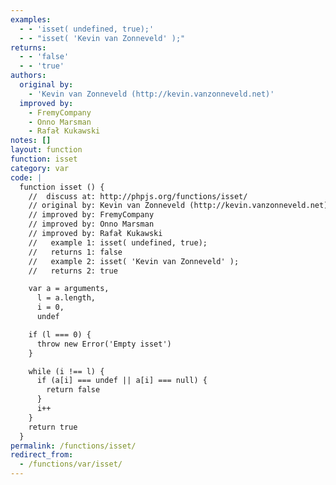 ```yaml
---
examples:
  - - 'isset( undefined, true);'
  - - "isset( 'Kevin van Zonneveld' );"
returns:
  - - 'false'
  - - 'true'
authors:
  original by:
    - 'Kevin van Zonneveld (http://kevin.vanzonneveld.net)'
  improved by:
    - FremyCompany
    - Onno Marsman
    - Rafał Kukawski
notes: []
layout: function
function: isset
category: var
code: |
  function isset () {
    //  discuss at: http://phpjs.org/functions/isset/
    // original by: Kevin van Zonneveld (http://kevin.vanzonneveld.net)
    // improved by: FremyCompany
    // improved by: Onno Marsman
    // improved by: Rafał Kukawski
    //   example 1: isset( undefined, true);
    //   returns 1: false
    //   example 2: isset( 'Kevin van Zonneveld' );
    //   returns 2: true

    var a = arguments,
      l = a.length,
      i = 0,
      undef

    if (l === 0) {
      throw new Error('Empty isset')
    }

    while (i !== l) {
      if (a[i] === undef || a[i] === null) {
        return false
      }
      i++
    }
    return true
  }
permalink: /functions/isset/
redirect_from:
  - /functions/var/isset/
---
```


<!-- WARNING! This file is auto generated by `npm run web:inject`, do not edit by hand -->
